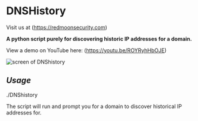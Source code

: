 # DNSHistory

Visit us at (https://redmoonsecurity.com)

**A python script purely for discovering historic IP addresses for a domain.**

View a demo on YouTube here: (https://youtu.be/ROYRyhHbOJE)

![screen of DNShistory](https://user-images.githubusercontent.com/62467907/80868367-62e13500-8c9a-11ea-9131-af622acd7254.png)

## *Usage*

./DNShistory

The script will run and prompt you for a domain to discover historical IP addresses for.
